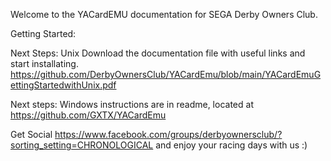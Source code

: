 Welcome to the YACardEMU documentation for SEGA Derby Owners Club.

Getting Started:

Next Steps: Unix
Download the documentation file with useful links and start installating.
https://github.com/DerbyOwnersClub/YACardEmu/blob/main/YACardEmuGettingStartedwithUnix.pdf


Next steps: Windows instructions are in readme, located at
https://github.com/GXTX/YACardEmu 


Get Social
https://www.facebook.com/groups/derbyownersclub/?sorting_setting=CHRONOLOGICAL
and enjoy your racing days with us :)
